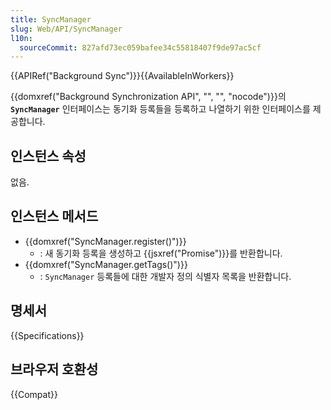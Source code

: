 ```yaml
---
title: SyncManager
slug: Web/API/SyncManager
l10n:
  sourceCommit: 827afd73ec059bafee34c55818407f9de97ac5cf
---
```


{{APIRef("Background Sync")}}{{AvailableInWorkers}}

{{domxref("Background Synchronization API", "", "", "nocode")}}의 **`SyncManager`** 인터페이스는 동기화 등록들을 등록하고 나열하기 위한 인터페이스를 제공합니다.

## 인스턴스 속성

없음.

## 인스턴스 메서드

- {{domxref("SyncManager.register()")}}
  - : 새 동기화 등록을 생성하고 {{jsxref("Promise")}}를 반환합니다.
- {{domxref("SyncManager.getTags()")}}
  - : `SyncManager` 등록들에 대한 개발자 정의 식별자 목록을 반환합니다.

## 명세서

{{Specifications}}

## 브라우저 호환성

{{Compat}}
